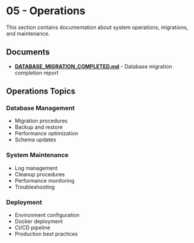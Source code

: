 # 05 - Operations

This section contains documentation about system operations, migrations, and maintenance.

## Documents

- **[DATABASE_MIGRATION_COMPLETED.md](DATABASE_MIGRATION_COMPLETED.md)** - Database migration completion report

## Operations Topics

### Database Management
- Migration procedures
- Backup and restore
- Performance optimization
- Schema updates

### System Maintenance
- Log management
- Cleanup procedures
- Performance monitoring
- Troubleshooting

### Deployment
- Environment configuration
- Docker deployment
- CI/CD pipeline
- Production best practices